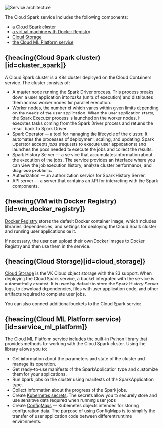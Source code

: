 ![Service architecture](/ru/ml/spark-to-k8s/concepts/architecture/assets/components_scheme.png)

The Cloud Spark service includes the following components:

- [a Cloud Spark cluster](#cluster_spark)
- [a virtual machine with Docker Registry](#vm_docker_registry)
- [Cloud Storage](#cloud_storage)
- [the Cloud ML Platform service](#service_ml_platform)

## {heading(Cloud Spark cluster)[id=cluster_spark]}

A Cloud Spark cluster is a K8s cluster deployed on the Cloud Containers service. The cluster consists of:

- A master node running the Spark Driver process. This process breaks down a user application into *tasks* (units of execution) and distributes them across worker nodes for parallel execution.
- Worker nodes, the number of which varies within given limits depending on the needs of the user application. When the user application starts, the Spark Executor process is launched on the worker nodes. It executes tasks coming from the Spark Driver process and returns the result back to Spark Driver.
- Spark Operator — a tool for managing the lifecycle of the cluster. It automates the processes of deployment, scaling, and updating. Spark Operator accepts *jobs* (requests to execute user applications) and launches the pods needed to execute the jobs and collect the results.
- Spark History Server — a service that accumulates information about the execution of the jobs. The service provides an interface where you can view the job execution history, analyze cluster performance, and diagnose problems.
- Authorization — an authorization service for Spark History Server.
- API server — a server that contains an API for interacting with the Spark components.

## {heading(VM with Docker Registry)[id=vm_docker_registry]}

[Docker Registry](/en/kubernetes/k8s/instructions/addons/advanced-installation/install-advanced-registry) stores the default Docker container image, which includes libraries, dependencies, and settings for deploying the Cloud Spark cluster and running user applications on it.

If necessary, the user can upload their own Docker images to Docker Registry and then use them in the service.

## {heading(Cloud Storage)[id=cloud_storage]}

[Cloud Storage](/en/storage/s3) is the VK Cloud object storage with the S3 support. When deploying the Cloud Spark service, a bucket integrated with the service is automatically created. It is used by default to store the Spark History Server logs, to download dependencies, files with user application code, and other artifacts required to complete user jobs.

You can also connect additional buckets to the Cloud Spark service.

## {heading(Cloud ML Platform service)[id=service_ml_platform]}

The Cloud ML Platform service includes the built-in Python library that provides methods for working with the Cloud Spark cluster. Using the library allows you to:

- Get information about the parameters and state of the cluster and manage its operation.
- Get ready-to-use manifests of the SparkApplication type and customize them for your applications.
- Run Spark jobs on the cluster using manifests of the SparkApplication type.
- Collect information about the progress of the Spark jobs.
- Create [Kubernetes secrets](https://kubernetes.io/docs/concepts/configuration/secret/). The secrets allow you to securely store and use sensitive data required when running user jobs.
- Create [ConfigMaps](https://kubernetes.io/docs/concepts/configuration/configmap/) — Kubernetes objects intended for storing configuration data. The purpose of using ConfigMaps is to simplify the transfer of user application code between different runtime environments.
